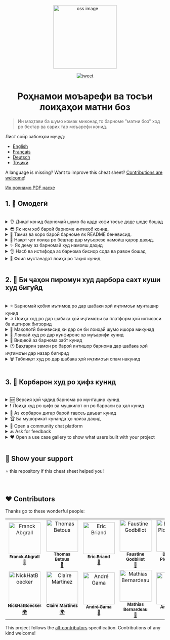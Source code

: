 <p align="center">
    <img alt="oss image" src="./imgs/zoss-logo.svg" height="200px" width="200px">
</p>

<p align="center">
  <a href="https://twitter.com/intent/tweet?text=How%20to%20promote%20your%20open-source%20projects%20@ZenikaOSS&url=https://github.com/zenika-open-source/open-source-promotion-cheat-sheet&hashtags=OpenSource,CheatSheet">
    <img alt="tweet" src="https://img.shields.io/twitter/url/https/twitter?label=Share%20on%20twitter&style=social" target="_blank" />
  </a>
</p>

<h1 align="center">Роҳнамои моъарефи ва тосъи лоиҳаҳои матни боз</h1>


> Ин маҳтави ба шумо комак миконад то барноме "матни боз" ход ро бехтар ва сарих тар моъарефи конид. 

Лист соӣр забонҳои муҷуд:

- [English](./README.md)
- [Français](./README-fr.md)
- [Deutsch](./README-de.md)
- [Тоҷикӣ](./README-tg.md)

A language is missing? Want to improve this cheat sheet? [Contributions are welcome](./CONTRIBUTING.md)!

[Ин роҳнамо PDF насхе](./pdf/cheat-sheet.pdf)

## 1. 🎢 Омодегӣ

<br />

<details>
<summary>👌 Диқат конид барномаӣ шумо ба қадр кофи тосъе доде шоде бошад</summary>
<p>

> Барноме бояд ба қадр кофи поӣдор бошад то корбарон мушкели дар истифоди аз он надоште бошанд.

</p>
</details>

<details>
<summary>😎 Як исм хоб бароӣ барноме интихоб конид.</summary>
<p>

> Номи бароӣ барноме интихоб конид ки корбарон ба роҳати он ро ба хотер бесепаранд.

</p>
</details>

<details>
<summary>💅 Тамиз ва коро бароӣ барноме як README беневисид.</summary>
<p>

> README аввалин жиз аст ке боздиданегон он ро мебинанд пас он ро соде зибо ва осон бароӣ хондан конед. [инҷо листи аз намунеҳоӣ READMEs муҷуд аст](https://github.com/matiassingers/awesome-readme).

</p>
</details>

<details>
<summary>💪 Нақот ҷот лоиҳа ро бештар дар муъорезе намоӣш қарор даҳид.</summary>
<p>

> Итминон ҳосел конид ке нақот қот лоиҳа бештар тавосут боздиданигон мушоҳиде шавад.

</p>
</details>

<details>
<summary>✨ Як дему аз барномаӣ худ намояш даҳид</summary>
<p>

> Мумкин аст боздидкунандигон дар боздид аввал наҳва кор ҳадаф барнома ро мутиваҷа нашаванд пас шумо митавонид аз роҳ ҳоӣ зир як дему аз барнома ро дар маъраз намояш қарор даҳид :
>
>  - Як фоил GIF ки наҳва кор кард барнома ро намояш мидаҳад
>  - Як линк ки боздид кунанда ро би дему мунтаҷил кунанд

</p>
</details>

<details>
<summary>👌 Насб ва истифода аз барнома бисиор сода ва равон бошад</summary>
<p>

> Шумо иҳтимол бисиори аз боздид кунандигон лоиҳа ро замони ки барнома коро ва сода набошад аз даст хоҳид дод.

</p>
</details>

<details>
<summary>📘 Фоил мустанадот лоиҳа ро таҳия кунид</summary>
<p>

> Сохт мустанадот ҷузв муҳимтарин мараҳл аст. Агар шумо як мустанад кутоҳ бароӣ лоиҳа худ дорид, митавонид он ро ҳамроҳ бо фоил README дар маъраз намояш умум қарор даҳид. Мустанадоти ҳамун [vuepress](https://v1.vuepress.vuejs.org) митавонанд би шумо кумак кунанд то мустанадот пруҷи худ ро равон ва зибо бинивисид.

 </p>
</details>

<br />

## 2. 📢 Би ҷаҳон пиромун худ дарбора сахт куши худ бигуӣд

<br />

<details>
<summary>⭐ Барномаӣ қобил иътимод ро дар шабаки ҳоӣ иҷтимоъи мунташир кунид</summary>
<p>

> Биштар боздид кунандигон би мизон ситора ҳоӣ барномаӣ шумо дар шабаки ҳоӣ иҷтимоҳи ва фурушгоҳ ҳо туҷи хоҳанд кард. Таъдод ситора ҳоӣ биштар барномаӣ шумо ро муваррад иътимод тар ҷулу мидаҳад, пас аз корбарон худ бихоҳид аз шумо дар ин муваррад ҳимоят кунанд !

</p>
</details>

<details>
<summary>↗️ Лоиҳа ход ро дар шабака ҳоӣ иҷтимоъи ва платформ ҳоӣ ихтисоси ба иштирок бигзорид</summary>
<p>

> Дарбора кор олӣ худ дар шабака ҳоӣ иҷтимоъи ва платформ ҳоӣ ихтисоси мисл абзор ҳоӣ зир бигуӣд :
>
> - [Twitter](https://twitter.com)
> - [Linkedin](https://www.linkedin.com/)
> - [Facebook](https://www.facebook.com/)
> - [Reddit](https://www.reddit.com/)
> - [Dev.to](https://dev.to/)
> - [Lobsters](https://lobste.rs/)
> - [Hacker News](https://news.ycombinator.com/)
> - [Product Hunt](https://www.producthunt.com/)
> - [Beta page](https://betapage.co/)
> - [Human Coders](https://news.humancoders.com/)

</p>
</details>

<details>
<summary>📃 Мақолотӣ бинивисид ки дар он би лоиҳаӣ шумо ишора микунад</summary>
<p>

> Мақолаӣ дарбора лоиҳаӣ худ бинивисид. Дарбора наҳва кор барнома мушкилоти ки бароӣ шумо ҳингом сохт ба вуҷуд омада ва... Шумо митавонид он ро дар платформ ҳоӣ зир мунташир кунид :
>
> - [medium](https://medium.com/)
> - [dev.to](https://dev.to/)
</p>
</details>

<details>
<summary>🎤 Лоиҳаӣ худ ро дар кунфиронс ҳо муъарифи кунид</summary>
<p>

> Муъарифи лоиҳа дар кунфиронс ҳо митавонад ба шумо дар афзояш мизон боздид лоиҳа кумак кунад !

</p>
</details>

<details>
<summary>🎥 Видиюӣ аз барнома забт кунид</summary>
<p>

> Забт видию кор осони нист вали ба машҳур шудан барномаӣ шумо кумак хоҳад кард.

</p>
</details>

<details>
<summary>🕐 Баҳтарин замон ро бароӣ интишор барнома дар шабака ҳоӣ иҷтимоъи дар назар бигирид</summary>
<p>

> Барнома ро дар таътилот ва охар ҳафта ҳо мунташир ин кор боъс камтар дида шудан шумо мишавад, он маъмуло ин кор ро дар васат ҳафта анҷом даҳид.

</p>
</details>

<details>
<summary>🗑 Таблиқот худ ро дар шабака ҳоӣ иҷтимоъи спам накунид</summary>
<p>

> Ҳаргиз дубора як таблиқ ро дар як шабака иҷтимоъи тикрор наконид, дар ин сурат спам дар назар гирифта шуда ва нодида гирифти мишавад, ва тошир иҷтимоъи бади ро бароӣ лоиҳаӣ шумо хоҳад гузошт.

</p>
</details>

<br />

## 3. 🤝 Корбарон худ ро ҳифз кунид

<br />

<details>
<summary>🆕 Версия ҳоӣ ҷадид барнома ро мунташир кунид</summary>
<p>

> Лоиҳа ҳуд ро беҳбуд бибахшид ва он ро дар замон ҳоӣ мухталиф бароӣ корбарон мунташир кунид.

</p>
</details>

<details>
<summary>❗ Лоиҳа худ ро ҳифз ва мушкилот он ро барраси ва ҳал кунид</summary>
<p>

> Иҷоза надаҳид issue ҳоӣ боз дар github боқи бамонад, бо корбарон худ ба хуби рафтор кунид. 😉

</p>
</details>

<details>
<summary>🙏 Аз корбарон дигар бароӣ тавсеъ даъват кунид</summary>
<p>

> Як лоиҳа хуб ва солим лоиҳаӣ аст ки бо мушорикат сохта ва мушкилот он қодир ба ҳал шудан тавассут афрод дигар бошад. Бигзорид дигарон бидонанд шумо ба кумак онҳо ниёз дорид, митавонид бо `contribution welcome` ва `good first issue` дархост ҳоӣ худ ро дар github мунташир бихонид. [See github labels](https://help.github.com/en/articles/about-labels).

</p>
</details>

<details>
<summary>🏆 Ба мушорикат кунанда ҳо ҷоӣза даҳид</summary>
<p>

> Хуб будан бо корбарон митавонад ба шумо кумак кунад ! бархи аз лоиҳаҳои матни боз монанд [gatsby](https://github.com/gatsbyjs/gatsby) ба мушорикат ҳои умуми ҷоӣза мидаҳанд. Агар қодир ба анҷом ин кор нистид, як пост мунташир кунид (дар твитер ио соӣр платформ ҳо) дар мурд мушорикат ва невисанда ([Як намуна сипосгузори аз мушорикат кунанда](https://twitter.com/FranckAbgrall/status/1139470547492978688)). Як қисмат дар README лоҳа ба ном `Contributors` иҷод кунид ва ном он ҳо ро дар он қид кунид. Инҷо намуна ҳои муҷуд аст :
>
> - [vuepress (contributors README section)](https://github.com/vuejs/vuepress#code-contributors)
> - [Rythm.js (random highlighted contributor on demo page)](https://okazari.github.io/Rythm.js/)

</p>
</details>

<details>
<summary>💬 Open a community chat platform</summary>
<p>

> Github issues are not always the best way to communicate with your users. If necessary, you can use chat platforms to discuss with them:
>
> - [Discord](https://discordapp.com)
> - [Slack](https://slack.com)
> - [Gitter](https://gitter.im/)

</p>
</details>

<details>
<summary>🔙 Ask for feedback</summary>
<p>

> User feedback is the best way to improve your project. They probably have features and ideas that could make your project better.

</p>
</details>

<details>
<summary>❤️ Open a use case gallery to show what users built with your project</summary>
<p>

> Visitors will trust your project if they see concrete use cases and success stories, e.g., [the vuepress gallery](https://vuepress.gallery/)).

</p>
</details>

<br />

## 🙏 Show your support

⭐️ this repository if this cheat sheet helped you!

<br />

## ❤️ Contributors

Thanks go to these wonderful people:

<!-- ALL-CONTRIBUTORS-LIST:START - Do not remove or modify this section -->
<!-- prettier-ignore -->
<table>
  <tr>
    <td align="center"><a href="https://www.franck-abgrall.me/"><img src="https://avatars3.githubusercontent.com/u/9840435?v=4" width="100px;" alt="Franck Abgrall"/><br /><sub><b>Franck Abgrall</b></sub></a><br /><a href="https://github.com/zenika-open-source/open-source-promotion-cheat-sheet/commits?author=kefranabg" title="Documentation">📖</a></td>
    <td align="center"><a href="https://github.com/tbetous"><img src="https://avatars3.githubusercontent.com/u/4435536?v=4" width="100px;" alt="Thomas Betous"/><br /><sub><b>Thomas Betous</b></sub></a><br /><a href="https://github.com/zenika-open-source/open-source-promotion-cheat-sheet/commits?author=tbetous" title="Documentation">📖</a></td>
    <td align="center"><a href="https://github.com/ebriand"><img src="https://avatars1.githubusercontent.com/u/1011902?v=4" width="100px;" alt="Eric Briand"/><br /><sub><b>Eric Briand</b></sub></a><br /><a href="https://github.com/zenika-open-source/open-source-promotion-cheat-sheet/commits?author=ebriand" title="Documentation">📖</a></td>
    <td align="center"><a href="https://github.com/FofoDev"><img src="https://avatars0.githubusercontent.com/u/27639429?v=4" width="100px;" alt="Faustine Godbillot"/><br /><sub><b>Faustine Godbillot</b></sub></a><br /><a href="https://github.com/zenika-open-source/open-source-promotion-cheat-sheet/commits?author=FofoDev" title="Documentation">📖</a></td>
    <td align="center"><a href="https://myvirtualstorybook.com/"><img src="https://avatars1.githubusercontent.com/u/5747538?v=4" width="100px;" alt="Benjamin Plouzennec"/><br /><sub><b>Benjamin Plouzennec</b></sub></a><br /><a href="https://github.com/zenika-open-source/open-source-promotion-cheat-sheet/commits?author=Okazari" title="Documentation">📖</a></td>
    <td align="center"><a href="https://github.com/Zenigata"><img src="https://avatars1.githubusercontent.com/u/1022393?v=4" width="100px;" alt="Johan Bonneau"/><br /><sub><b>Johan Bonneau</b></sub></a><br /><a href="https://github.com/zenika-open-source/open-source-promotion-cheat-sheet/commits?author=Zenigata" title="Documentation">📖</a></td>
    <td align="center"><a href="https://github.com/bpetetot"><img src="https://avatars3.githubusercontent.com/u/516360?v=4" width="100px;" alt="Benjamin Petetot"/><br /><sub><b>Benjamin Petetot</b></sub></a><br /><a href="https://github.com/zenika-open-source/open-source-promotion-cheat-sheet/commits?author=bpetetot" title="Documentation">📖</a></td>
  </tr>
  <tr>
    <td align="center"><a href="https://nick-hat-boecker.de"><img src="https://avatars0.githubusercontent.com/u/8366071?v=4" width="100px;" alt="NickHatBoecker"/><br /><sub><b>NickHatBoecker</b></sub></a><br /><a href="#translation-NickHatBoecker" title="Translation">🌍</a></td>
    <td align="center"><a href="https://github.com/Claire"><img src="https://avatars2.githubusercontent.com/u/5114096?v=4" width="100px;" alt="Claire Martinez"/><br /><sub><b>Claire Martinez</b></sub></a><br /><a href="#translation-claire" title="Translation">🌍</a></td>
    <td align="center"><a href="https://hazeforum.com/"><img src="https://avatars2.githubusercontent.com/u/31011359?v=4" width="100px;" alt="André Gama"/><br /><sub><b>André Gama</b></sub></a><br /><a href="https://github.com/zenika-open-source/open-source-promotion-cheat-sheet/commits?author=andregamma" title="Documentation">📖</a></td>
    <td align="center"><a href="https://github.com/mbernardeau"><img src="https://avatars0.githubusercontent.com/u/7049049?v=4" width="100px;" alt="Mathias Bernardeau"/><br /><sub><b>Mathias Bernardeau</b></sub></a><br /><a href="https://github.com/zenika-open-source/open-source-promotion-cheat-sheet/commits?author=mbernardeau" title="Documentation">📖</a></td>
    <td align="center"><a href="https://github.com/Antoineoili"><img src="https://avatars1.githubusercontent.com/u/50737365?v=4" width="100px;" alt="Antoine Oili"/><br /><sub><b>Antoine Oili</b></sub></a><br /><a href="https://github.com/zenika-open-source/open-source-promotion-cheat-sheet/commits?author=Antoineoili" title="Documentation">📖</a></td>
  </tr>
</table>

<!-- ALL-CONTRIBUTORS-LIST:END -->

This project follows the [all-contributors](https://github.com/all-contributors/all-contributors) specification. Contributions of any kind welcome!
